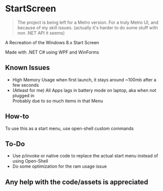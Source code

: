 # StartScreen

> The project is being left for a Metro version. For a truly Metro UI, and because of my skill issues.
> (actually it's harder to do some stuff with non .NET API it seems)

A Recreation of the Windows 8.x Start Screen

Made with .NET C# using WPF and WinForms

## Known Issues
- High Memory Usage when first launch, it stays around ~100mb after a few seconds
- (Atleast for me) All Apps lags in battery mode on laptop, aka when not plugged in<br>
  Probably due to so much items in that Menu
## How-to
To use this as a start menu, use open-shell custom commands
## To-Do
- Use p/invoke or native code to replace the actual start menu instead of using Open-Shell
- Do some optimization for the ram usage issue
## Any help with the code/assets is appreciated
